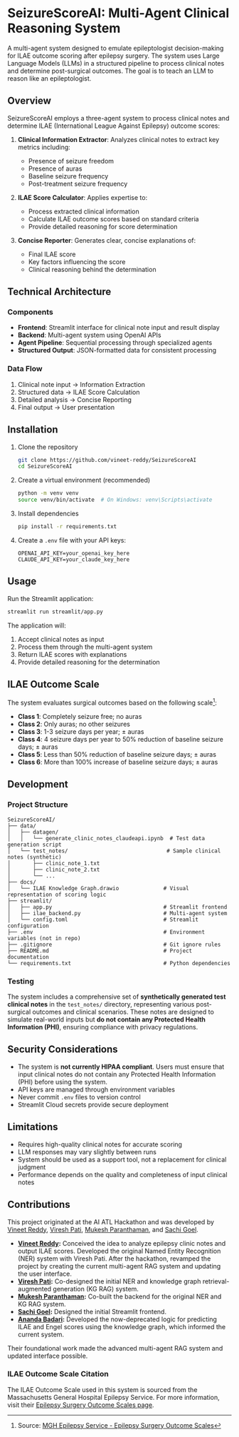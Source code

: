 # SeizureScoreAI: Multi-Agent Clinical Reasoning System

A multi-agent system designed to emulate epileptologist decision-making for ILAE outcome scoring after epilepsy surgery. The system uses Large Language Models (LLMs) in a structured pipeline to process clinical notes and determine post-surgical outcomes. The goal is to teach an LLM to reason like an epileptologist.

## Overview

SeizureScoreAI employs a three-agent system to process clinical notes and determine ILAE (International League Against Epilepsy) outcome scores:

1. **Clinical Information Extractor**: Analyzes clinical notes to extract key metrics including:
   - Presence of seizure freedom
   - Presence of auras
   - Baseline seizure frequency
   - Post-treatment seizure frequency

2. **ILAE Score Calculator**: Applies expertise to:
   - Process extracted clinical information
   - Calculate ILAE outcome scores based on standard criteria
   - Provide detailed reasoning for score determination

3. **Concise Reporter**: Generates clear, concise explanations of:
   - Final ILAE score
   - Key factors influencing the score
   - Clinical reasoning behind the determination

## Technical Architecture

### Components

- **Frontend**: Streamlit interface for clinical note input and result display
- **Backend**: Multi-agent system using OpenAI APIs
- **Agent Pipeline**: Sequential processing through specialized agents
- **Structured Output**: JSON-formatted data for consistent processing

### Data Flow

1. Clinical note input → Information Extraction
2. Structured data → ILAE Score Calculation
3. Detailed analysis → Concise Reporting
4. Final output → User presentation

## Installation

1. Clone the repository
   ```bash
   git clone https://github.com/vineet-reddy/SeizureScoreAI
   cd SeizureScoreAI
   ```

2. Create a virtual environment (recommended)
   ```bash
   python -m venv venv
   source venv/bin/activate  # On Windows: venv\Scripts\activate
   ```

3. Install dependencies
   ```bash
   pip install -r requirements.txt
   ```

4. Create a `.env` file with your API keys:
   ```
   OPENAI_API_KEY=your_openai_key_here
   CLAUDE_API_KEY=your_claude_key_here
   ```

## Usage

Run the Streamlit application:
```bash
streamlit run streamlit/app.py
```

The application will:
1. Accept clinical notes as input
2. Process them through the multi-agent system
3. Return ILAE scores with explanations
4. Provide detailed reasoning for the determination

## ILAE Outcome Scale

The system evaluates surgical outcomes based on the following scale[^1]:
- **Class 1**: Completely seizure free; no auras
- **Class 2**: Only auras; no other seizures
- **Class 3**: 1-3 seizure days per year; ± auras
- **Class 4**: 4 seizure days per year to 50% reduction of baseline seizure days; ± auras
- **Class 5**: Less than 50% reduction of baseline seizure days; ± auras
- **Class 6**: More than 100% increase of baseline seizure days; ± auras

[^1]: Source: [MGH Epilepsy Service - Epilepsy Surgery Outcome Scales](https://seizure.mgh.harvard.edu/engel-surgical-outcome-scale/)

## Development

### Project Structure
```
SeizureScoreAI/
├── data/
│   ├── datagen/
│   │   └── generate_clinic_notes_claudeapi.ipynb  # Test data generation script
│   └── test_notes/                               # Sample clinical notes (synthetic)
│       ├── clinic_note_1.txt
│       ├── clinic_note_2.txt
│       └── ...
├── docs/
│   └── ILAE Knowledge Graph.drawio              # Visual representation of scoring logic
├── streamlit/
│   ├── app.py                                   # Streamlit frontend
│   ├── ilae_backend.py                          # Multi-agent system
│   └── config.toml                              # Streamlit configuration
├── .env                                         # Environment variables (not in repo)
├── .gitignore                                   # Git ignore rules
├── README.md                                    # Project documentation
└── requirements.txt                             # Python dependencies
```

### Testing

The system includes a comprehensive set of **synthetically generated test clinical notes** in the `test_notes/` directory, representing various post-surgical outcomes and clinical scenarios. These notes are designed to simulate real-world inputs but **do not contain any Protected Health Information (PHI)**, ensuring compliance with privacy regulations.


## Security Considerations
- The system is **not currently HIPAA compliant**. Users must ensure that input clinical notes do not contain any Protected Health Information (PHI) before using the system.
- API keys are managed through environment variables
- Never commit `.env` files to version control
- Streamlit Cloud secrets provide secure deployment

## Limitations

- Requires high-quality clinical notes for accurate scoring
- LLM responses may vary slightly between runs
- System should be used as a support tool, not a replacement for clinical judgment
- Performance depends on the quality and completeness of input clinical notes

## Contributions

This project originated at the AI ATL Hackathon and was developed by [Vineet Reddy](https://github.com/vineet-reddy), [Viresh Pati](https://github.com/vireshpati), [Mukesh Paranthaman](https://github.com/MukProgram), and [Sachi Goel](https://github.com/computer-s-2).

- **[Vineet Reddy](https://github.com/vineet-reddy):** Conceived the idea to analyze epilepsy clinic notes and output ILAE scores. Developed the original Named Entity Recognition (NER) system with Viresh Pati. After the hackathon, revamped the project by creating the current multi-agent RAG system and updating the user interface.  
- **[Viresh Pati](https://github.com/vireshpati):** Co-designed the initial NER and knowledge graph retrieval-augmented generation (KG RAG) system.  
- **[Mukesh Paranthaman](https://github.com/MukProgram):** Co-built the backend for the original NER and KG RAG system.  
- **[Sachi Goel](https://github.com/computer-s-2):** Designed the initial Streamlit frontend.  
- **[Ananda Badari](https://github.com/abadari3):** Developed the now-deprecated logic for predicting ILAE and Engel scores using the knowledge graph, which informed the current system.

Their foundational work made the advanced multi-agent RAG system and updated interface possible.

### ILAE Outcome Scale Citation

The ILAE Outcome Scale used in this system is sourced from the Massachusetts General Hospital Epilepsy Service. For more information, visit their [Epilepsy Surgery Outcome Scales page](https://seizure.mgh.harvard.edu/engel-surgical-outcome-scale/).
